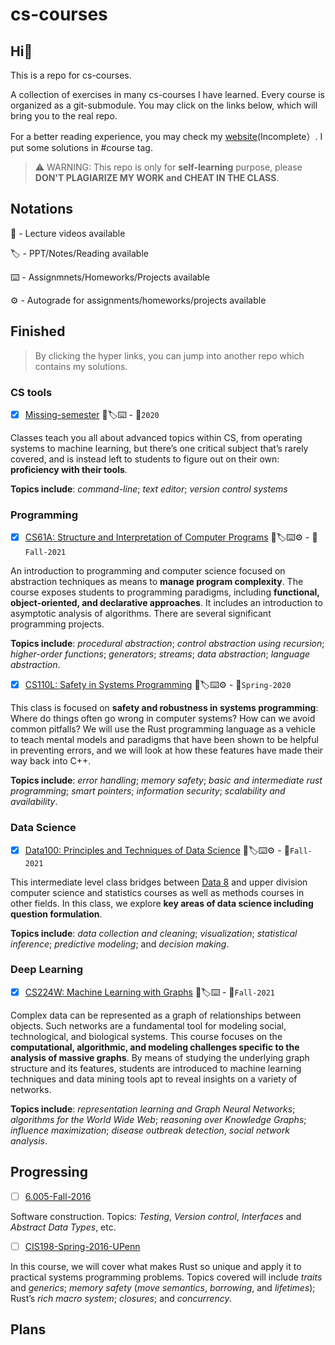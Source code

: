 # cs-courses

## Hi:wave:

This is a repo for cs-courses.

A collection of exercises in many cs-courses I have learned. Every course is organized as a git-submodule. You may click on the links below, which will bring you to the real repo.

For a better reading experience, you may check my [website](https://martinlwx.github.io)(Incomplete）. I put some solutions in #course tag.


> ⚠️ WARNING: This repo is only for **self-learning** purpose, please **DON'T PLAGIARIZE MY WORK and CHEAT IN THE CLASS**.

## Notations

🎥 - Lecture videos available

🏷 - PPT/Notes/Reading available

⌨️ - Assignmnets/Homeworks/Projects available

⚙️ - Autograde for assignments/homeworks/projects available

## Finished

> By clicking the hyper links, you can jump into another repo which contains my solutions.

### CS tools

- [x] [Missing-semester](https://github.com/MartinLwx/Missing-semester-2020-MIT) 🎥🏷⌨️ - 📅`2020`

Classes teach you all about advanced topics within CS, from operating systems to machine learning, but there’s one critical subject that’s rarely covered, and is instead left to students to figure out on their own: **proficiency with their tools**.

**Topics include**: *command-line*; *text editor*; *version control systems*

### Programming

- [x] [CS61A: Structure and Interpretation of Computer Programs](https://github.com/MartinLwx/CS61A-Fall-2021-UCB) 🎥🏷⌨️⚙️ - 📅`Fall-2021`

An introduction to programming and computer science focused on abstraction techniques as means to **manage program complexity**. The course exposes students to programming paradigms, including **functional, object-oriented, and declarative approaches**. It includes an introduction to asymptotic analysis of algorithms. There are several significant programming projects.

**Topics include**: *procedural abstraction*; *control abstraction using recursion*; *higher-order functions*; *generators*; *streams*; *data abstraction*; *language abstraction*.

- [x] [CS110L: Safety in Systems Programming](https://github.com/MartinLwx/CS110L-Spring-2020-Stanford) 🎥🏷⌨️⚙️ - 📅`Spring-2020`

This class is focused on **safety and robustness in systems programming**: Where do things often go wrong in computer systems? How can we avoid common pitfalls? We will use the Rust programming language as a vehicle to teach mental models and paradigms that have been shown to be helpful in preventing errors, and we will look at how these features have made their way back into C++. 

**Topics include**: *error handling*; *memory safety*; *basic and intermediate rust programming*; *smart pointers*; *information security*; *scalability and availability*.


### Data Science

- [x] [Data100: Principles and Techniques of Data Science](https://github.com/MartinLwx/Data100-Fall-2021-UCB) 🎥🏷⌨️⚙️ - 📅`Fall-2021`

This intermediate level class bridges between [Data 8](http://data8.org/) and upper division computer science and statistics courses as well as methods courses in other fields. In this class, we explore **key areas of data science including question formulation**.

**Topics include**: *data collection and cleaning*; *visualization*; *statistical inference*; *predictive modeling*; and *decision making*.


### Deep Learning

- [x] [CS224W: Machine Learning with Graphs](https://github.com/MartinLwx/CS224W-Fall-2021-Stanford.git) 🎥🏷⌨️ - 📅`Fall-2021`

Complex data can be represented as a graph of relationships between objects. Such networks are a fundamental tool for modeling social, technological, and biological systems. This course focuses on the **computational, algorithmic, and modeling challenges specific to the analysis of massive graphs**. By means of studying the underlying graph structure and its features, students are introduced to machine learning techniques and data mining tools apt to reveal insights on a variety of networks.

**Topics include**: *representation learning and Graph Neural Networks*; *algorithms for the World Wide Web*; *reasoning over Knowledge Graphs*; *influence maximization*; *disease outbreak detection*, *social network analysis*.


## Progressing

- [ ] [6.005-Fall-2016](https://web.mit.edu/6.005/www/sp16/)

Software construction. Topics: *Testing*, *Version control*, *Interfaces* and *Abstract Data Types*, etc. 

- [ ] [CIS198-Spring-2016-UPenn](https://cis198-2016s.github.io)

In this course, we will cover what makes Rust so unique and apply it to practical systems programming problems. Topics covered will include *traits* and *generics*; *memory safety* (*move semantics*, *borrowing*, and *lifetimes*); Rust’s *rich macro system*; *closures*; and *concurrency*. 

## Plans
